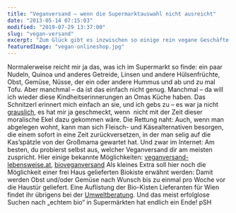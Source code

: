 ```yaml
---
title: "Veganversand – wenn die Supermarktauswahl nicht ausreicht"
date: "2013-05-14 07:15:03"
modified: "2019-07-29 13:37:00"
slug: "vegan-versand"
excerpt: "Zum Glück gibt es inzwischen so einige rein vegane Geschäfte. Die meisten davon sind sogar für jedermann und -frau ganz einfach zu erreichen: nämlich online!"
featuredImage: "vegan-onlineshop.jpg"
---
```


Normalerweise reicht mir ja das, was ich im Supermarkt so finde: ein paar Nudeln, Quinoa und anderes Getreide, Linsen und andere Hülsenfrüchte, Obst, Gemüse, Nüsse, der ein oder andere Hummus und ab und zu mal Tofu. Aber manchmal – da ist das einfach nicht genug. Manchmal – da will ich wieder diese Kindheitserinnerungen an Omas Küche haben. Das Schnitzerl erinnert mich einfach an sie, und ich gebs zu – es war ja nicht [grauslich](http://www.ostarrichi.org/wort-2479-at-grauslich.html "grauslich"), es hat mir ja geschmeckt, wenn  nicht mit der Zeit dieser moralische Ekel dazu gekommen wäre. Die Rettung naht: Auch, wenn man abgelegen wohnt, kann man sich Fleisch- und Käsealternativen besorgen, die einem sofort in eine Zeit zurückversetzen, in der man selig auf die Kas’spätzle von der Großmama gewartet hat. Und zwar im Internet: Am besten, du probierst selbst aus, welcher Veganversand dir am meisten zuspricht. Hier einige bekannte Möglichkeiten: [veganversand-lebensweise.at](https://www.veganversand-lebensweise.at/neu/ "veganversand-lebensweise.at"), [bioveganversand](http://www.bioveganversand.at/ "bioveganversand.at") Als kleines Extra soll hier noch die Möglichkeit einer frei Haus gelieferten Biokiste erwähnt werden: Damit werden Obst und/oder Gemüse nach Wunsch bis zu einmal pro Woche vor die Haustür geliefert. Eine Auflistung der Bio-Kisten Lieferanten für Wien findet ihr übrigens bei der [Umweltberatung](https://www.umweltberatung.at/biokistl-anbieterinnen-aus-oesterreich). Und das meist erfolglose Suchen nach „echtem bio“ in Supermärkten hat endlich ein Ende! pSH